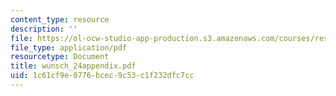 ```yaml
---
content_type: resource
description: ''
file: https://ol-ocw-studio-app-production.s3.amazonaws.com/courses/res-12-000-evolution-of-physical-oceanography-spring-2007/1c61cf9e0776bcec9c53c1f232dfc7cc_wunsch_24appendix.pdf
file_type: application/pdf
resourcetype: Document
title: wunsch_24appendix.pdf
uid: 1c61cf9e-0776-bcec-9c53-c1f232dfc7cc
---
```


